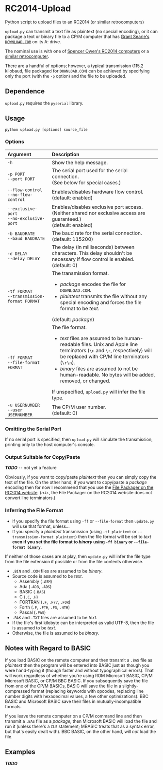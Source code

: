 # RC2014-Upload

Python script to upload files to an RC2014 (or similar retrocomputers)

`upload.py` can transmit a text file as plaintext (no special encoding), or it can package a text or binary file to a
CP/M computer that has [Grant Searle's `DOWNLOAD.COM`](http://searle.x10host.com/cpm/index.html) on its A: drive.

The nominal use is with one of [Spencer Owen's RC2014 computers](https://rc2014.co.uk/) or
a [similar retrocomputer](https://smallcomputercentral.com/).

There are a handful of options;
however, a typical transmission (115.2 kilobaud, file packaged for `DOWNLOAD.COM`) can be achieved by specifying only
the port (with the `-p` option) and the file to be uploaded.

## Dependence

`upload.py` requires the `pyserial` library.

## Usage

```
python upload.py [options] source_file
```

### Options

| Argument                                       | Description                                                                                                                                                                                                                                                                                                                                                     |
|:-----------------------------------------------|:----------------------------------------------------------------------------------------------------------------------------------------------------------------------------------------------------------------------------------------------------------------------------------------------------------------------------------------------------------------|
| `-h`                                           | Show the help message.                                                                                                                                                                                                                                                                                                                                          |
| `-p PORT`<br>`--port PORT`                     | The serial port used for the serial connection.<br>(See below for special cases.)                                                                                                                                                                                                                                                                               |
| `--flow-control`<br>`--no-flow-control`        | Enables/disables hardware flow control.<br>(default: enabled)                                                                                                                                                                                                                                                                                                   |
| `--exclusive-port`<br>`--no-exclusive-port`    | Enables/disables exclusive port access. (Neither shared nor exclusive access are guaranteed.)<br>(default: enabled)                                                                                                                                                                                                                                             
| `-b BAUDRATE`<br>`--baud BAUDRATE`             | The baud rate for the serial connection.<br>(default: 115200)                                                                                                                                                                                                                                                                                                   |
| `-d DELAY`<br>`--delay DELAY`                  | The delay (in milliseconds) between characters. This delay shouldn't be necessary if flow control is enabled.<br>(default: 0)                                                                                                                                                                                                                                   |
| `-tf FORMAT`<br>`--transmission-format FORMAT` | The transmission format.<ul><li>*package* encodes the file for `DOWNLOAD.COM`.<li>*plaintext* transmits the file without any special encoding and forces the file format to be *text*.</ul>(default: *package*)                                                                                                                                                 |
| `-ff FORMAT`<br>`--file-format FORMAT`         | The file format.<ul><li>*text* files are assumed to be human-readable files. Unix and Apple line terminators (`\n` and `\r`, respectively) will be replaced with CP/M line terminators (`\r\n`).<li>*binary* files are assumed to not be human-readable. No bytes will be added, removed, or changed.</ul>If unspecified, `upload.py` will infer the file type. |
| `-u USERNUMBER`<br>`--user USERNUMBER`         | The CP/M user number.<br>(default: 0)                                                                                                                                                                                                                                                                                                                           |

### Omitting the Serial Port

If no serial port is specified, then `upload.py` will simulate the transmission, printing only to the host computer's
console.

### Output Suitable for Copy/Paste

***TODO*** -- not yet a feature

Obviously, if you want to copy/paste *plaintext* then you can simply copy the text of the file.
On the other hand, if you want to copy/paste a *package* encoding then for now I recommend that you use
the [File Packager on the RC2014 website](https://rc2014.co.uk/filepackage/). (*n.b.*, the File Packager on the RC2014
website does not convert line terminators.)

### Inferring the File Format

- If you specify the file format using `-ff` or `--file-format` then `update.py` will use that format, unless...
- If you specify a *plaintext* transmission (using `-tf plaintext` or `--transmission-format plaintext`) then the file
  format will be set to *text* **even if you set the file format to *binary* using `-ff binary`
  or `--file-format binary`**.

If neither of those cases are at play, then `update.py` will infer the file type from the file extension if possible or
from the file contents otherwise.

- `.BIN` and `.COM` files are assumed to be *binary*.
- Source code is assumed to be *text*.
    - Assembly (`.ASM`)
    - Ada (`.ADB`, `.ADS`)
    - BASIC (`.BAS`)
    - C (`.C`, `.H`)
    - FORTRAN (`.F`, `.F77`, `.FOR`)
    - Forth (`.F`, `.FTH`, `.FS`, `.4TH`)
    - Pascal (`.PAS`)
- `.BAK` and `.TXT` files are assumed to be *text*.
- If the file's first kilobyte can be interpreted as valid UTF-8, then the file is assumed to be *text*.
- Otherwise, the file is assumed to be *binary*.

## Notes with Regard to BASIC

If you load BASIC on the remote computer and then transmit a `.BAS` file as *plaintext* then the program will be entered
into
BASIC just as though you were hand-typing it (though faster and without typographical errors).
That will work regardless of whether you're using ROM Microsoft BASIC, CP/M Microsoft BASIC, or CP/M BBC BASIC.
If you subsequently save the file from one of the CP/M BASICs, BASIC will save the file in a slightly-compressed
format (replacing keywords with opcodes, replacing line number digits with hexadecimal values, a few other
optimizations).
BBC BASIC and Microsoft BASIC save their files in mutually-incompatible formats.

If you leave the remote computer on a CP/M command line and then transmit a `.BAS` file as a *package*, then Microsoft
BASIC will load the file and run it (unless there's a `CLS` statement; MBASIC treats that as a syntax error, but that's
easily dealt with).
BBC BASIC, on the other hand, will *not* load the file.

## Examples

***TODO***
